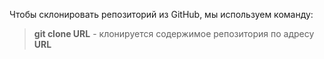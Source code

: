 Чтобы склонировать репозиторий из GitHub, мы используем команду:
> **git clone URL** - клонируется содержимое репозитория по адресу **URL**
